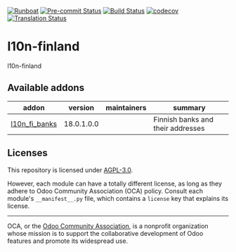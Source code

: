 
[![Runboat](https://img.shields.io/badge/runboat-Try%20me-875A7B.png)](https://runboat.odoo-community.org/builds?repo=OCA/l10n-finland&target_branch=18.0)
[![Pre-commit Status](https://github.com/OCA/l10n-finland/actions/workflows/pre-commit.yml/badge.svg?branch=18.0)](https://github.com/OCA/l10n-finland/actions/workflows/pre-commit.yml?query=branch%3A18.0)
[![Build Status](https://github.com/OCA/l10n-finland/actions/workflows/test.yml/badge.svg?branch=18.0)](https://github.com/OCA/l10n-finland/actions/workflows/test.yml?query=branch%3A18.0)
[![codecov](https://codecov.io/gh/OCA/l10n-finland/branch/18.0/graph/badge.svg)](https://codecov.io/gh/OCA/l10n-finland)
[![Translation Status](https://translation.odoo-community.org/widgets/l10n-finland-18-0/-/svg-badge.svg)](https://translation.odoo-community.org/engage/l10n-finland-18-0/?utm_source=widget)

<!-- /!\ do not modify above this line -->

# l10n-finland

l10n-finland

<!-- /!\ do not modify below this line -->

<!-- prettier-ignore-start -->

[//]: # (addons)

Available addons
----------------
addon | version | maintainers | summary
--- | --- | --- | ---
[l10n_fi_banks](l10n_fi_banks/) | 18.0.1.0.0 |  | Finnish banks and their addresses

[//]: # (end addons)

<!-- prettier-ignore-end -->

## Licenses

This repository is licensed under [AGPL-3.0](LICENSE).

However, each module can have a totally different license, as long as they adhere to Odoo Community Association (OCA)
policy. Consult each module's `__manifest__.py` file, which contains a `license` key
that explains its license.

----
OCA, or the [Odoo Community Association](http://odoo-community.org/), is a nonprofit
organization whose mission is to support the collaborative development of Odoo features
and promote its widespread use.
